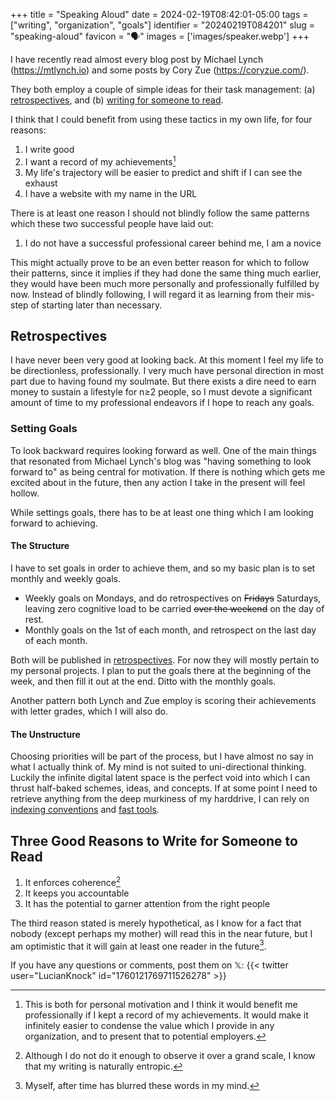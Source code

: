 +++
title      = "Speaking Aloud"
date       = 2024-02-19T08:42:01-05:00
tags       = ["writing", "organization", "goals"]
identifier = "20240219T084201"
slug       = "speaking-aloud"
favicon    = "🗣️"
images     = ['images/speaker.webp']
+++

I have recently read almost every blog post by Michael Lynch (https://mtlynch.io) and some posts by Cory Zue (https://coryzue.com/).

They both employ a couple of simple ideas for their task management: (a) [retrospectives](https://mtlynch.io/status-updates-to-nobody/), and (b) [writing for someone to read](https://www.coryzue.com/writing/working-alone/#writing-publicly).

I think that I could benefit from using these tactics in my own life, for four reasons:

 1. I write good
 2. I want a record of my achievements[^1]
 3. My life's trajectory will be easier to predict and shift if I can see the exhaust
 4. I have a website with my name in the URL

There is at least one reason I should not blindly follow the same patterns which these two successful people have laid out:

 1. I do not have a successful professional career behind me, I am a novice

This might actually prove to be an even better reason for which to follow their patterns, since it implies if they had done the same thing much earlier, they would have been much more personally and professionally fulfilled by now. Instead of blindly following, I will regard it as learning from their mis-step of starting later than necessary.

## Retrospectives

I have never been very good at looking back. At this moment I feel my life to be directionless, professionally. I very much have personal direction in most part due to having found my soulmate. But there exists a dire need to earn money to sustain a lifestyle for n≥2 people, so I must devote a significant amount of time to my professional endeavors if I hope to reach any goals.

### Setting Goals

To look backward requires looking forward as well. One of the main things that resonated from Michael Lynch's blog was "having something to look forward to" as being central for motivation. If there is nothing which gets me excited about in the future, then any action I take in the present will feel hollow.

While settings goals, there has to be at least one thing which I am looking forward to achieving.

#### The Structure

I have to set goals in order to achieve them, and so my basic plan is to set monthly and weekly goals.

 - Weekly goals on Mondays, and do retrospectives on ~~Fridays~~ Saturdays, leaving zero cognitive load to be carried ~~over the weekend~~ on the day of rest.
 - Monthly goals on the 1st of each month, and retrospect on the last day of each month.

Both will be published in [retrospectives](/retrospectives). For now they will mostly pertain to my personal projects. I plan to put the goals there at the beginning of the week, and then fill it out at the end. Ditto with the monthly goals.

Another pattern both Lynch and Zue employ is scoring their achievements with letter grades, which I will also do.

#### The Unstructure

Choosing priorities will be part of the process, but I have almost no say in what I actually think of. My mind is not suited to uni-directional thinking. Luckily the infinite digital latent space is the perfect void into which I can thrust half-baked schemes, ideas, and concepts. If at some point I need to retrieve anything from the deep murkiness of my harddrive, I can rely on [indexing conventions](https://protesilaos.com/emacs/denote) and [fast tools](https://github.com/minad/affe).

## Three Good Reasons to Write for Someone to Read

 1. It enforces coherence[^2]
 2. It keeps you accountable
 3. It has the potential to garner attention from the right people

The third reason stated is merely hypothetical, as I know for a fact that nobody (except perhaps my mother) will read this in the near future, but I am optimistic that it will gain at least one reader in the future[^3].

If you have any questions or comments, post them on 𝕏:
{{< twitter user="LucianKnock" id="1760121769711526278" >}}

[^1]: This is both for personal motivation and I think it would benefit me professionally if I kept a record of my achievements. It would make it infinitely easier to condense the value which I provide in any organization, and to present that to potential employers.

[^2]: Although I do not do it enough to observe it over a grand scale, I know that my writing is naturally entropic.

[^3]: Myself, after time has blurred these words in my mind.
